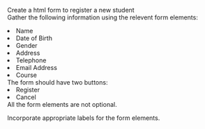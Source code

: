 Create a html form to register a new student<br>
Gather the following information using the relevent form elements:

<li>Name</li>
<li>Date of Birth</li>
<li>Gender</li>
<li>Address</li>
<li>Telephone</li>
<li>Email Address</li>
<li>Course</li>
The form should have two buttons:<br>

<li>Register</li>
<li>Cancel</li>
All the form elements are not optional.<br>

Incorporate appropriate labels for the form elements.
